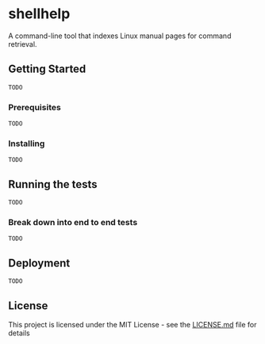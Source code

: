 # shellhelp

A command-line tool that indexes Linux manual pages for command retrieval.  

## Getting Started
`TODO`

### Prerequisites
`TODO`

### Installing
`TODO`

## Running the tests
`TODO`
### Break down into end to end tests
`TODO`


## Deployment
 `TODO`


## License

This project is licensed under the MIT License - see the [LICENSE.md](LICENSE.md) file for details
